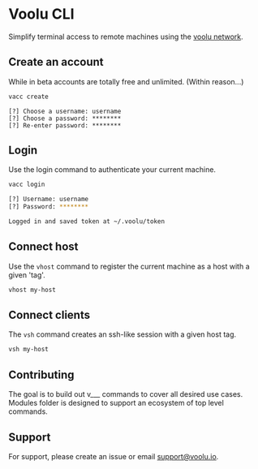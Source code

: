 # Voolu CLI

Simplify terminal access to remote machines using the [voolu network](https://dev.voolu.io).

## Create an account

While in beta accounts are totally free and unlimited. (Within reason...)

```bash
vacc create
```

```shell script
[?] Choose a username: username
[?] Choose a password: ********
[?] Re-enter password: ********
```

## Login

Use the login command to authenticate your current machine.

```bash
vacc login
```

```bash
[?] Username: username
[?] Password: ********

Logged in and saved token at ~/.voolu/token
```

## Connect host

Use the `vhost` command to register the current machine as a host with a given 'tag'.

```bash
vhost my-host
```

## Connect clients

The `vsh` command creates an ssh-like session with a given host tag.

```bash
vsh my-host
```

## Contributing

The goal is to build out v___ commands to cover all desired use cases. Modules folder is designed to support an ecosystem of top level commands.

## Support

For support, please create an issue or email support@voolu.io.